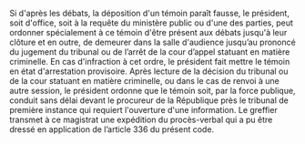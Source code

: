 Si d'après les débats, la déposition d'un témoin paraît fausse, le président, soit d'office, soit à la requête du ministère public ou d'une des parties, peut ordonner spécialement à ce témoin d'être présent aux débats jusqu'à leur clôture et en outre, de demeurer dans la salle d'audience jusqu’au prononcé du jugement du tribunal ou de l’arrêt de la cour d’appel statuant en matière criminelle.
En cas d'infraction à cet ordre, le président fait mettre le témoin en état d'arrestation provisoire.
Après lecture de la décision du tribunal ou de la cour statuant en matière criminelle, ou dans le cas de renvoi à une autre session, le président ordonne que le témoin soit, par la force publique, conduit sans délai devant le procureur de la République près le tribunal de première instance qui requiert l'ouverture d'une information.
Le greffier transmet à ce magistrat une expédition du procès-verbal qui a pu être dressé en application de l’article 336 du présent code.